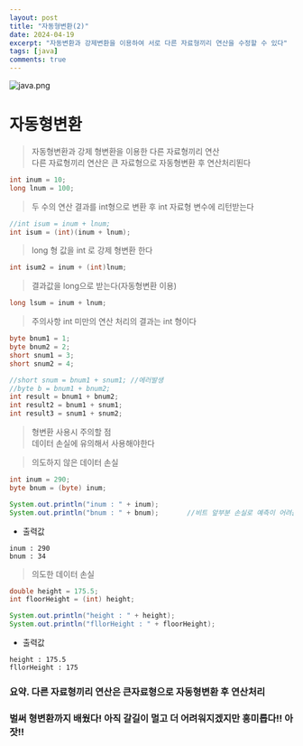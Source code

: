 ```yaml
---
layout: post
title: "자동형변환(2)"
date: 2024-04-19
excerpt: "자동변환과 강제변환을 이용하여 서로 다른 자료형끼리 연산을 수정할 수 있다"
tags: [java]
comments: true
---
```


![java.png](..%2Fassets%2Fimg%2Fjava.png)

# 자동형변환

> 자동형변환과 강제 형변환을 이용한 다른 자료형끼리 연산<br>
> 다른 자료형끼리 연산은 큰 자료형으로 자동형변환 후 연산처리뙨다

~~~java
int inum = 10;
long lnum = 100;
~~~

>  두 수의 연산 결과를 int형으로 변환 후 int 자료형 변수에 리턴받는다

~~~java
//int isum = inum + lnum;
int isum = (int)(inum + lnum);
~~~

> long 형 값을 int 로 강제 형변환 한다

~~~java
int isum2 = inum + (int)lnum;
~~~

> 결과값을 long으로 받는다(자동형변환 이용)

~~~java
long lsum = inum + lnum;
~~~

> 주의사항 int 미만의 연산 처리의 결과는 int 형이다

~~~java
byte bnum1 = 1;
byte bnum2 = 2;
short snum1 = 3;
short snum2 = 4;

//short snum = bnum1 + snum1; //에러발생
//byte b = bnum1 + bnum2;
int result = bnum1 + bnum2;
int result2 = bnum1 + snum1;
int result3 = snum1 + snum2;
~~~

> 형변환 사용시 주의할 점
> <br>데이터 손실에 유의해서 사용해야한다

> 의도하지 않은 데이터 손실 
 
~~~java
int inum = 290;
byte bnum = (byte) inum;

System.out.println("inum : " + inum);
System.out.println("bnum : " + bnum);       //비트 앞부분 손실로 예측이 어려움

~~~

- 출력값

~~~
inum : 290
bnum : 34
~~~

> 의도한 데이터 손실

~~~java
double height = 175.5;
int floorHeight = (int) height;

System.out.println("height : " + height);
System.out.println("fllorHeight : " + floorHeight);
~~~

- 출력값

~~~
height : 175.5
fllorHeight : 175
~~~


### 요약. 다른 자료형끼리 연산은 큰자료형으로 자동형변환 후 연산처리

### 벌써 형변환까지 배웠다! 아직 갈길이 멀고 더 어려워지겠지만 흥미롭다!! 아잣!!
